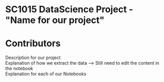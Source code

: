 # SC1015 DataScience Project - "Name for our project"  
# Contributors  
Description for our project  
Explanation of how we extract the data  --> Still need to edit the content in the notebook  
Explanation for each of our Notebooks  
